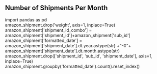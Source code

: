 ## Number of Shipments Per Month 
import pandas as pd  
amazon_shipment.drop('weight', axis=1, inplace=True)  
amazon_shipment['shipment_id_combo'] = amazon_shipment['shipment_id']+amazon_shipment['sub_id']  
amazon_shipment['formatted_date'] = amazon_shipment['shipment_date'].dt.year.astype(str) +"-0"+ amazon_shipment['shipment_date'].dt.month.astype(str)  
amazon_shipment.drop(['shipment_id', 'sub_id', 'shipment_date'], axis=1, inplace=True)  
amazon_shipment.groupby('formatted_date').count().reset_index()

